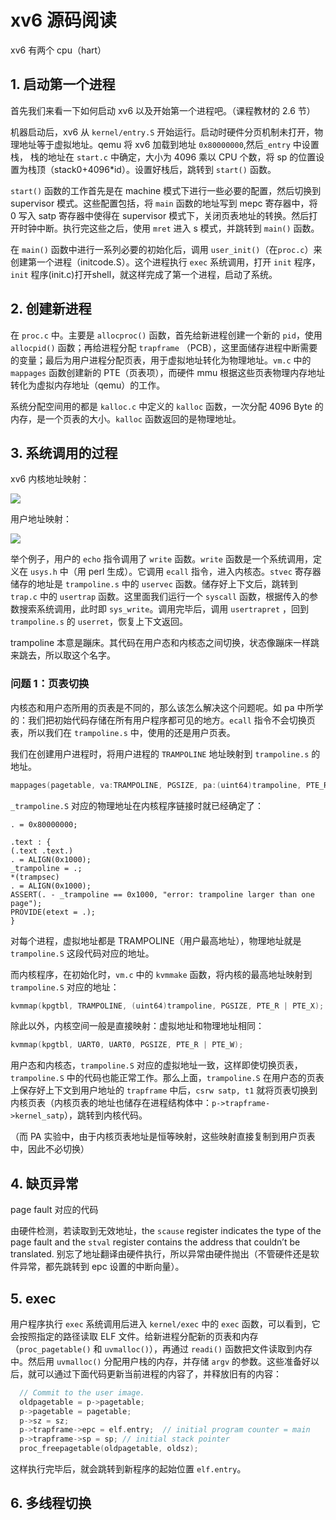 # xv6 源码阅读

xv6 有两个 cpu（hart）

## 1. 启动第一个进程

首先我们来看一下如何启动 xv6 以及开始第一个进程吧。（课程教材的 2.6 节）

机器启动后，xv6 从 `kernel/entry.S` 开始运行。启动时硬件分页机制未打开，物理地址等于虚拟地址。qemu 将 xv6 加载到地址 `0x80000000`,然后`_entry` 中设置栈， 栈的地址在 `start.c` 中确定，大小为 4096 乘以 CPU 个数，将 sp 的位置设置为栈顶（stack0+4096\*id）。设置好栈后，跳转到 `start()` 函数。


`start()` 函数的工作首先是在 machine 模式下进行一些必要的配置，然后切换到 supervisor 模式。这些配置包括，将 `main` 函数的地址写到 mepc 寄存器中，将 0 写入 satp 寄存器中使得在 supervisor 模式下，关闭页表地址的转换。然后打开时钟中断。执行完这些之后，使用 `mret` 进入 s 模式，并跳转到 `main()` 函数。

在 `main()` 函数中进行一系列必要的初始化后，调用 `user_init()`（在`proc.c`）来创建第一个进程（initcode.S）。这个进程执行 `exec` 系统调用，打开 `init` 程序，`init` 程序(init.c)打开shell，就这样完成了第一个进程，启动了系统。


## 2. 创建新进程

在 `proc.c` 中。主要是 `allocproc()` 函数，首先给新进程创建一个新的 `pid`，使用 `allocpid()` 函数；再给进程分配 `trapframe` （PCB），这里面储存进程中断需要的变量；最后为用户进程分配页表，用于虚拟地址转化为物理地址。`vm.c` 中的 `mappages` 函数创建新的 PTE（页表项），而硬件 mmu 根据这些页表物理内存地址转化为虚拟内存地址（qemu）的工作。

系统分配空间用的都是 `kalloc.c`  中定义的 `kalloc` 函数，一次分配 4096 Byte 的内存，是一个页表的大小。`kalloc` 函数返回的是物理地址。


## 3. 系统调用的过程


xv6 内核地址映射：

<img src="https://cdn.jsdelivr.net/gh/peter5723/imagehost/oslab4.1.png"/>

用户地址映射：

<img src="https://cdn.jsdelivr.net/gh/peter5723/imagehost/oslab4.2.png"/>

举个例子，用户的 `echo` 指令调用了 `write` 函数。`write` 函数是一个系统调用，定义在 `usys.h` 中（用 perl 生成）。它调用 `ecall` 指令，进入内核态。`stvec` 寄存器储存的地址是 `trampoline.s` 中的 `uservec` 函数。储存好上下文后，跳转到 `trap.c` 中的 `usertrap` 函数。这里面我们运行一个 `syscall` 函数，根据传入的参数搜索系统调用，此时即 `sys_write`。调用完毕后，调用 `usertrapret` ，回到 `trampoline.s` 的 `userret`，恢复上下文返回。

trampoline 本意是蹦床。其代码在用户态和内核态之间切换，状态像蹦床一样跳来跳去，所以取这个名字。

### 问题 1：页表切换

内核态和用户态所用的页表是不同的，那么该怎么解决这个问题呢。如 pa 中所学的：我们把初始代码存储在所有用户程序都可见的地方。`ecall` 指令不会切换页表，所以我们在 `trampoline.s` 中，使用的还是用户页表。

我们在创建用户进程时，将用户进程的 `TRAMPOLINE` 地址映射到 `trampoline.s` 的地址。

```c
mappages(pagetable, va:TRAMPOLINE, PGSIZE, pa:(uint64)trampoline, PTE_R | PTE_X)
```

`_trampoline.S` 对应的物理地址在内核程序链接时就已经确定了：

```
. = 0x80000000;

.text : {
(.text .text.)
. = ALIGN(0x1000);
_trampoline = .;
*(trampsec)
. = ALIGN(0x1000);
ASSERT(. - _trampoline == 0x1000, "error: trampoline larger than one page");
PROVIDE(etext = .);
}
```

对每个进程，虚拟地址都是 TRAMPOLINE（用户最高地址），物理地址就是 `trampoline.S` 这段代码对应的地址。

而内核程序，在初始化时，`vm.c` 中的 `kvmmake` 函数，将内核的最高地址映射到 `trampoline.S` 对应的地址：

```c
kvmmap(kpgtbl, TRAMPOLINE, (uint64)trampoline, PGSIZE, PTE_R | PTE_X);
```

除此以外，内核空间一般是直接映射：虚拟地址和物理地址相同：

```c
kvmmap(kpgtbl, UART0, UART0, PGSIZE, PTE_R | PTE_W);
```

用户态和内核态，`trampoline.S` 对应的虚拟地址一致，这样即使切换页表，`trampoline.S` 中的代码也能正常工作。那么上面，`trampoline.S` 在用户态的页表上保存好上下文到用户地址的 `trapframe` 中后，`csrw satp, t1` 就将页表切换到内核页表（内核页表的地址也储存在进程结构体中：`p->trapframe->kernel_satp`），跳转到内核代码。

（而 PA 实验中，由于内核页表地址是恒等映射，这些映射直接复制到用户页表中，因此不必切换）


## 4. 缺页异常

page fault 对应的代码

由硬件检测，若读取到无效地址，the `scause` register indicates the type of the page fault and the `stval` register contains the address that couldn’t be translated. 别忘了地址翻译由硬件执行，所以异常由硬件抛出（不管硬件还是软件异常，都先跳转到 epc 设置的中断向量）。

## 5. exec

用户程序执行 `exec` 系统调用后进入 `kernel/exec` 中的 `exec` 函数，可以看到，它会按照指定的路径读取 ELF 文件。给新进程分配新的页表和内存（`proc_pagetable()` 和 `uvmalloc()`），再通过 `readi()` 函数把文件读取到内存中。然后用 `uvmalloc()` 分配用户栈的内存，并存储 `argv` 的参数。这些准备好以后，就可以通过下面代码更新当前进程的内容了，并释放旧有的内容：

```c
  // Commit to the user image.
  oldpagetable = p->pagetable;
  p->pagetable = pagetable;
  p->sz = sz;
  p->trapframe->epc = elf.entry;  // initial program counter = main
  p->trapframe->sp = sp; // initial stack pointer
  proc_freepagetable(oldpagetable, oldsz);
```

这样执行完毕后，就会跳转到新程序的起始位置 `elf.entry`。


## 6. 多线程切换

